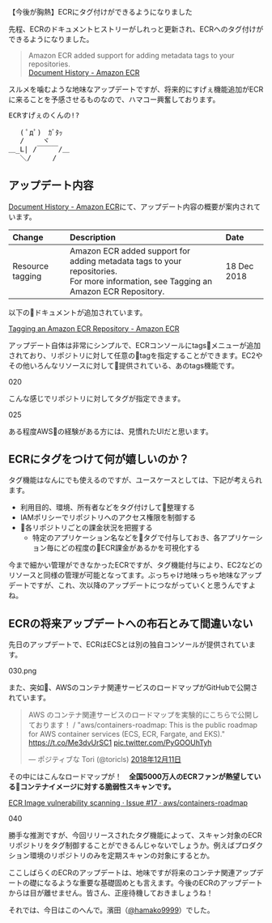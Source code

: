 【今後が胸熱】ECRにタグ付けができるようになりました

先程、ECRのドキュメントヒストリーがしれっと更新され、ECRへのタグ付けができるようになりました。

<blockquote>Amazon ECR added support for adding metadata tags to your repositories.<br /><a href="https://docs.aws.amazon.com/AmazonECR/latest/userguide/doc-history.html" target="_blank">Document History - Amazon ECR</a></blockquote>

スルメを噛むような地味なアップデートですが、将来的にすげぇ機能追加がECRに来ることを予感させるものなので、ハマコー興奮しております。

<pre style="line-height:120%;">
ECRすげぇのくんの!?

　 ( ﾟдﾟ)　ｶﾞﾀｯ
　 /　　 ヾ
＿_L| /￣￣￣/＿
　 ＼/　　　/
</pre>


## アップデート内容

<a href="https://docs.aws.amazon.com/AmazonECR/latest/userguide/doc-history.html" target="_blank">Document History - Amazon ECR</a>にて、アップデート内容の概要が案内されています。

|  **Change** | **Description** | **Date** |
|  :------ | :------ | :------ |
|  Resource tagging | Amazon ECR added support for adding metadata tags to your repositories.<br/>For more information, see Tagging an Amazon ECR Repository. | 18 Dec 2018 |

以下のドキュメントが追加されています。

<a href="https://docs.aws.amazon.com/AmazonECR/latest/userguide/ecr-using-tags.html" target="_blank">Tagging an Amazon ECR Repository - Amazon ECR</a>

アップデート自体は非常にシンプルで、ECRコンソールに<span class="tt">tags</span>メニューが追加されており、リポジトリに対して任意のtagを指定することができます。EC2やその他いろんなリソースに対して提供されている、あのtags機能です。

020

こんな感じでリポジトリに対してタグが指定できます。

025

ある程度AWSの経験がある方には、見慣れたUIだと思います。

## ECRにタグをつけて何が嬉しいのか？

タグ機能はなんにでも使えるのですが、ユースケースとしては、下記が考えられます。

* 利用目的、環境、所有者などをタグ付けして整理する
* IAMポリシーでリポジトリへのアクセス権限を制御する
* 各リポジトリごとの課金状況を把握する
  * 特定のアプリケーション名などをタグで付与しておき、各アプリケーション毎にどの程度のECR課金があるかを可視化する

今まで細かい管理ができなかったECRですが、タグ機能付与により、EC2などのリソースと同様の管理が可能となってます。ぶっちゃけ地味っちゃ地味なアップデートですが、これ、次以降のアップデートにつながっていくと思うんですよね。

## ECRの将来アップデートへの布石とみて間違いない

先日のアップデートで、ECRはECSとは別の独自コンソールが提供されています。

030.png

また、突如、AWSのコンテナ関連サービスのロードマップがGitHubで公開されています。

<blockquote class="twitter-tweet" data-lang="ja"><p lang="ja" dir="ltr">AWS のコンテナ関連サービスのロードマップを実験的にこちらで公開しております！ / &quot;aws/containers-roadmap: This is the public roadmap for AWS container services (ECS, ECR, Fargate, and EKS).&quot; <a href="https://t.co/Me3dvUrSC1">https://t.co/Me3dvUrSC1</a> <a href="https://t.co/PyGOOUhTyh">pic.twitter.com/PyGOOUhTyh</a></p>&mdash; ポジティブな Tori (@toricls) <a href="https://twitter.com/toricls/status/1072590232325947392?ref_src=twsrc%5Etfw">2018年12月11日</a></blockquote>
<script async src="https://platform.twitter.com/widgets.js" charset="utf-8"></script>

その中にはこんなロードマップが！　<strong>全国5000万人のECRファンが熱望しているコンテナイメージに対する脆弱性スキャンです。</strong>

<a href="https://github.com/aws/containers-roadmap/issues/17" target="_blank">ECR Image vulnerability scanning · Issue #17 · aws/containers-roadmap</a>

040

勝手な推測ですが、今回リリースされたタグ機能によって、スキャン対象のECRリポジトリをタグ制御することができるんじゃないでしょうか。例えばプロダクション環境のリポジトリのみを定期スキャンの対象にするとか。

ここしばらくのECRのアップデートは、地味ですが将来のコンテナ関連アップデートの礎になるような重要な基礎固めとも言えます。今後のECRのアップデートからは目が離せません。皆さん、正座待機しておきましょうね！

それでは、今日はこのへんで。濱田（<a href="https://twitter.com/hamako9999" target="_blank">@hamako9999</a>）でした。

